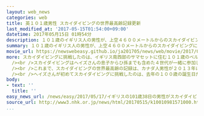 ```yaml
---
layout: web_news
categories: web
title: 英１０１歳男性 スカイダイビングの世界最高齢記録更新
last_modified_at: '2017-05-15T01:54:00+09:00'
datetime: 2017年05月15日 01時54分
description: １０１歳のイギリス人の男性が、上空４６００メートルからのスカイダイビングに挑戦し、世界最高齢の記録を更新しました。
summary: １０１歳のイギリス人の男性が、上空４６００メートルからのスカイダイビングに挑戦し、世界最高齢の記録を更新しました。
movie_url: https://newswebeasy.github.io/ja201705/news/web/movie/2017/05/17/k10010981571000.mp4
more: スカイダイビングに挑戦したのは、イギリス南西部のサマセットに住む１０１歳のベルダン・ヘイズさんです。<br /><br />ヘイズさんは１４日、イギリス南西部のデボンにある飛行場で装備を身につけて小型の飛行機に乗りこみました。そして、高度４６００メートルの上空で、インストラクターとともに大空に飛び出しました。<br
  /><br />スカイダイビングはヘイズさんの息子からひ孫までも含めた４世代が一緒に参加したということで、ヘイズさんはパラシュートでゆっくりと降下し、地上に降り立つと、家族とともに成功を喜び合っていました。<br
  /><br />これまで、スカイダイビングの世界最高齢の記録は、カナダ人男性が２０１３年に達成した１０１歳と３日でしたが、ヘイズさんは１０１歳と３８日で、この記録を３５日更新したということです。<br
  /><br />ヘイズさんが初めてスカイダイビングに挑戦したのは、去年の１００歳の誕生日だったということで、ヘイズさんは「できることならば、１０２歳や１０３歳になった時にも挑戦したい」と話していました。
body:
- text: ''
  title: ''
easy_news_url: /news/easy/2017/05/17/イギリスの101歳38日の男性がスカイダイビング/
source_url: http://www3.nhk.or.jp/news/html/20170515/k10010981571000.html
...
```

